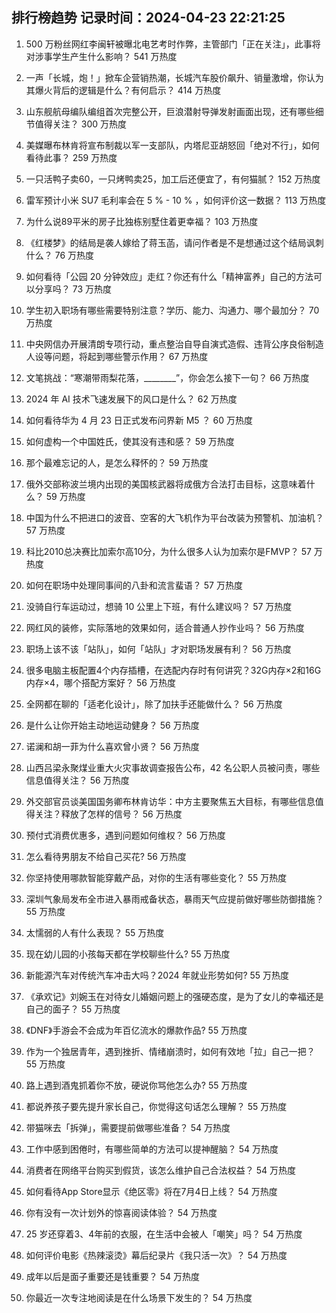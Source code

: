 
## 排行榜趋势 记录时间：2024-04-23 22:21:25
  
  1. 500 万粉丝网红李闽轩被曝北电艺考时作弊，主管部门「正在关注」，此事将对涉事学生产生什么影响？ 541 万热度
    
  2. 一声「长城，炮！」掀车企营销热潮，长城汽车股价飙升、销量激增，你认为其爆火背后的逻辑是什么？有何启示？ 414 万热度
    
  3. 山东舰航母编队编组首次完整公开，巨浪潜射导弹发射画面出现，还有哪些细节值得关注？ 300 万热度
    
  4. 美媒曝布林肯将宣布制裁以军一支部队，内塔尼亚胡怒回「绝对不行」，如何看待此事？ 259 万热度
    
  5. 一只活鸭子卖60，一只烤鸭卖25，加工后还便宜了，有何猫腻？ 152 万热度
    
  6. 雷军预计小米 SU7 毛利率会在 5 % - 10 % ，如何评价这一数据？ 113 万热度
    
  7. 为什么说89平米的房子比独栋别墅住着更幸福？ 103 万热度
    
  8. 《红楼梦》的结局是袭人嫁给了蒋玉菡，请问作者是不是想通过这个结局讽刺什么？ 76 万热度
    
  9. 如何看待「公园 20 分钟效应」走红？你还有什么「精神富养」自己的方法可以分享吗？ 73 万热度
    
  10. 学生初入职场有哪些需要特别注意？学历、能力、沟通力、哪个最加分？ 70 万热度
    
  11. 中央网信办开展清朗专项行动，重点整治自导自演式造假、违背公序良俗制造人设等问题，将起到哪些警示作用？ 67 万热度
    
  12. 文笔挑战：“寒潮带雨梨花落，________”，你会怎么接下一句？ 66 万热度
    
  13. 2024 年 AI 技术飞速发展下的风口是什么？ 62 万热度
    
  14. 如何看待华为 4 月 23 日正式发布问界新 M5 ？ 60 万热度
    
  15. 如何虚构一个中国姓氏，使其没有违和感？ 59 万热度
    
  16. 那个最难忘记的人，是怎么释怀的？ 59 万热度
    
  17. 俄外交部称波兰境内出现的美国核武器将成俄方合法打击目标，这意味着什么？ 59 万热度
    
  18. 中国为什么不把进口的波音、空客的大飞机作为平台改装为预警机、加油机？ 57 万热度
    
  19. 科比2010总决赛比加索尔高10分，为什么很多人认为加索尔是FMVP？ 57 万热度
    
  20. 如何在职场中处理同事间的八卦和流言蜚语？ 57 万热度
    
  21. 没骑自行车运动过，想骑 10 公里上下班，有什么建议吗？ 57 万热度
    
  22. 网红风的装修，实际落地的效果如何，适合普通人抄作业吗？ 56 万热度
    
  23. 职场上该不该「站队」，如何「站队」才对职场发展有利？ 56 万热度
    
  24. 很多电脑主板配置4个内存插槽，在选配内存时有何讲究？32G内存×2和16G内存×4，哪个搭配方案好？ 56 万热度
    
  25. 全网都在聊的「适老化设计」，除了加扶手还能做什么？ 56 万热度
    
  26. 是什么让你开始主动地运动健身？ 56 万热度
    
  27. 诺澜和胡一菲为什么喜欢曾小贤？ 56 万热度
    
  28. 山西吕梁永聚煤业重大火灾事故调查报告公布，42 名公职人员被问责，哪些信息值得关注？ 56 万热度
    
  29. 外交部官员谈美国国务卿布林肯访华：中方主要聚焦五大目标，有哪些信息值得关注？释放了怎样的信号？ 56 万热度
    
  30. 预付式消费优惠多，遇到问题如何维权？ 56 万热度
    
  31. 怎么看待男朋友不给自己买花? 56 万热度
    
  32. 你坚持使用哪款智能穿戴产品，对你的生活有哪些变化？ 55 万热度
    
  33. 深圳气象局发布全市进入暴雨戒备状态，暴雨天气应提前做好哪些防御措施？ 55 万热度
    
  34. 太懦弱的人有什么表现？ 55 万热度
    
  35. 现在幼儿园的小孩每天都在学校聊些什么? 55 万热度
    
  36. 新能源汽车对传统汽车冲击大吗？2024 年就业形势如何? 55 万热度
    
  37. 《承欢记》刘婉玉在对待女儿婚姻问题上的强硬态度，是为了女儿的幸福还是自己的面子？ 55 万热度
    
  38. 《DNF》手游会不会成为年百亿流水的爆款作品? 55 万热度
    
  39. 作为一个独居青年，遇到挫折、情绪崩溃时，如何有效地「拉」自己一把？ 55 万热度
    
  40. 路上遇到酒鬼抓着你不放，硬说你骂他怎么办? 55 万热度
    
  41. 都说养孩子要先提升家长自己，你觉得这句话怎么理解？ 55 万热度
    
  42. 带猫咪去「拆弹」，需要提前做哪些准备？ 54 万热度
    
  43. 工作中感到困倦时，有哪些简单的方法可以提神醒脑？ 54 万热度
    
  44. 消费者在网络平台购买到假货，该怎么维护自己合法权益？ 54 万热度
    
  45. 如何看待App Store显示《绝区零》将在7月4日上线？ 54 万热度
    
  46. 你有没有一次计划外的惊喜阅读体验？ 54 万热度
    
  47. 25 岁还穿着3、4年前的衣服，在生活中会被人「嘲笑」吗？ 54 万热度
    
  48. 如何评价电影《热辣滚烫》幕后纪录片《我只活一次》？ 54 万热度
    
  49. 成年以后是面子重要还是钱重要？ 54 万热度
    
  50. 你最近一次专注地阅读是在什么场景下发生的？ 54 万热度
    